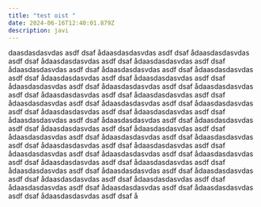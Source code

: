 ```yaml
---
title: "test oist "
date: 2024-06-16T12:40:01.879Z
description: javi
---
```

daasdasdasvdas asdf dsaf ådaasdasdasvdas asdf dsaf ådaasdasdasvdas asdf dsaf ådaasdasdasvdas asdf dsaf ådaasdasdasvdas asdf dsaf ådaasdasdasvdas asdf dsaf ådaasdasdasvdas asdf dsaf ådaasdasdasvdas asdf dsaf ådaasdasdasvdas asdf dsaf ådaasdasdasvdas asdf dsaf ådaasdasdasvdas asdf dsaf ådaasdasdasvdas asdf dsaf ådaasdasdasvdas asdf dsaf ådaasdasdasvdas asdf dsaf ådaasdasdasvdas asdf dsaf ådaasdasdasvdas asdf dsaf ådaasdasdasvdas asdf dsaf ådaasdasdasvdas asdf dsaf ådaasdasdasvdas asdf dsaf ådaasdasdasvdas asdf dsaf ådaasdasdasvdas asdf dsaf ådaasdasdasvdas asdf dsaf ådaasdasdasvdas asdf dsaf ådaasdasdasvdas asdf dsaf ådaasdasdasvdas asdf dsaf ådaasdasdasvdas asdf dsaf ådaasdasdasvdas asdf dsaf ådaasdasdasvdas asdf dsaf ådaasdasdasvdas asdf dsaf ådaasdasdasvdas asdf dsaf ådaasdasdasvdas asdf dsaf ådaasdasdasvdas asdf dsaf ådaasdasdasvdas asdf dsaf ådaasdasdasvdas asdf dsaf ådaasdasdasvdas asdf dsaf ådaasdasdasvdas asdf dsaf ådaasdasdasvdas asdf dsaf ådaasdasdasvdas asdf dsaf ådaasdasdasvdas asdf dsaf ådaasdasdasvdas asdf dsaf ådaasdasdasvdas asdf dsaf ådaasdasdasvdas asdf dsaf ådaasdasdasvdas asdf dsaf ådaasdasdasvdas asdf dsaf å